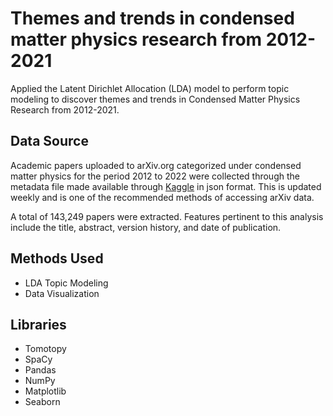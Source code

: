 # Themes and trends in condensed matter physics research from 2012-2021
Applied the Latent Dirichlet Allocation (LDA) model to perform topic modeling to discover themes and trends in Condensed Matter Physics Research from 2012-2021.

## Data Source
Academic papers uploaded to arXiv.org categorized under condensed matter physics for the period 2012 to 2022 were collected through the metadata file made available through [Kaggle](https://www.kaggle.com/datasets/Cornell-University/arxiv) in json format. This is updated weekly and is one of the recommended methods of accessing arXiv data.

A total of 143,249 papers were extracted. Features pertinent to this analysis include the title, abstract, version history, and date of publication.

## Methods Used
* LDA Topic Modeling
* Data Visualization

## Libraries
* Tomotopy
* SpaCy
* Pandas
* NumPy
* Matplotlib
* Seaborn


